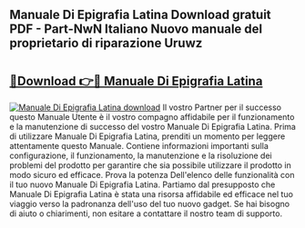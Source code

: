 ## Manuale Di Epigrafia Latina Download gratuit PDF - Part-NwN Italiano Nuovo manuale del proprietario di riparazione Uruwz

# <h2><a href="http://dfdky73.blite.top/?on=Manuale+Di+Epigrafia+Latina">🔗Download 👉🔴 Manuale Di Epigrafia Latina</a></h2>

[![Manuale Di Epigrafia Latina download](https://i.imgur.com/lujVjoI.png)](http://dfdky73.blite.top/?on=Manuale+Di+Epigrafia+Latina)
Il vostro Partner per il successo questo Manuale Utente è il vostro compagno affidabile per il funzionamento e la manutenzione di successo del vostro Manuale Di Epigrafia Latina. Prima di utilizzare Manuale Di Epigrafia Latina, prenditi un momento per leggere attentamente questo Manuale. Contiene informazioni importanti sulla configurazione, il funzionamento, la manutenzione e la risoluzione dei problemi del prodotto per garantire che sia possibile utilizzare il prodotto in modo sicuro ed efficace. Prova la potenza Dell'elenco delle funzionalità con il tuo nuovo Manuale Di Epigrafia Latina. Partiamo dal presupposto che Manuale Di Epigrafia Latina è stata una risorsa affidabile ed efficace nel tuo viaggio verso la padronanza dell'uso del tuo nuovo gadget. Se hai bisogno di aiuto o chiarimenti, non esitare a contattare il nostro team di supporto.

